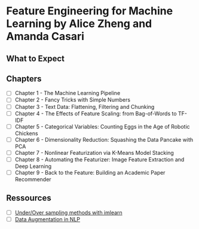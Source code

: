 # Feature Engineering for Machine Learning by Alice Zheng and Amanda Casari

## What to Expect


## Chapters

- [ ] Chapter 1 - The Machine Learning Pipeline
- [ ] Chapter 2 - Fancy Tricks with Simple Numbers
- [ ] Chapter 3 - Text Data: Flattening, Filtering and Chunking
- [ ] Chapter 4 - The Effects of Feature Scaling: from Bag-of-Words to TF-IDF
- [ ] Chapter 5 - Categorical Variables: Counting Eggs in the Age of Robotic Chickens
- [ ] Chapter 6 - Dimensionality Reduction: Squashing the Data Pancake with PCA
- [ ] Chapter 7 - Nonlinear Featurization via K-Means Model Stacking
- [ ] Chapter 8 - Automating the Featurizer: Image Feature Extraction and Deep Learning
- [ ] Chapter 9 - Back to the Feature: Building an Academic Paper Recommender

## Ressources

- [ ] [Under/Over sampling methods with imlearn](https://imbalanced-learn.org/stable/references/generated/imblearn.over_sampling.SMOTE.html)
- [ ] [Data Augmentation in NLP](https://maelfabien.github.io/machinelearning/NLP_8/#synonym-replacement-sr)
